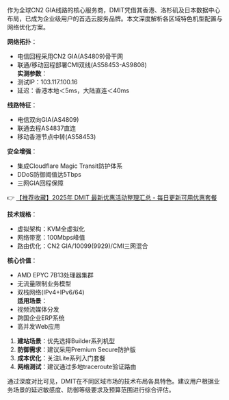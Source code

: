 
作为全球CN2 GIA线路的核心服务商，DMIT凭借其香港、洛杉矶及日本数据中心布局，已成为企业级用户的首选云服务品牌。本文深度解析各区域特色机型配置与网络优化方案。

**网络拓扑**：  
- 电信回程采用CN2 GIA(AS4809)骨干网  
- 联通/移动回程部署CMI双线(AS58453-AS9808)  
**实测参数**：  
- 测试IP：103.117.100.16  
- 延迟：香港本地＜5ms，大陆直连＜40ms  

**线路特征**：  
- 电信双向GIA(AS4809)  
- 联通去程AS4837直连  
- 移动香港节点中转(AS58453)  

**安全增强**：  
- 集成Cloudflare Magic Transit防护体系  
- DDoS防御阈值达5Tbps  
- 三网GIA回程保障  

👉 [【推荐收藏】2025年 DMIT 最新优惠活动整理汇总 - 每日更新可用优惠套餐](https://bit.ly/dmit_coupon)

**技术规格**：  
- 虚拟架构：KVM全虚拟化  
- 网络带宽：100Mbps峰值  
- 路由优化：CN2 GIA/10099(9929)/CMI三网混合  

**核心价值**：  
- AMD EPYC 7B13处理器集群  
- 无流量限制业务模型  
- 双栈网络(IPv4+IPv6/64)  
**适用场景**：  
- 视频流媒体分发  
- 跨国企业ERP系统  
- 高并发Web应用  

1. **建站场景**：优先选择Builder系列机型  
2. **防御需求**：建议采用Premium Secure防护版  
3. **成本优化**：关注Lite系列入门套餐  
4. **网络测试**：建议通过多地traceroute验证路由  

通过深度对比可见，DMIT在不同区域市场的技术布局各具特色。建议用户根据业务场景的延迟敏感度、防御等级要求及预算范围进行综合评估。
